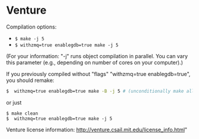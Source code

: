 Venture
=======

Compilation options:
* ```$ make -j 5```
* ```$ withzmq=true enablegdb=true make -j 5```

(For your information: "-j" runs object compilation in parallel.
 You can vary this parameter (e.g., depending on number of cores on your computer).)

If you previously compiled without "flags" "withzmq=true enablegdb=true", you should remake:
```bash
$  withzmq=true enablegdb=true make -B -j 5 # (unconditionally make all targets)
```
or just
```
$ make clean
$  withzmq=true enablegdb=true make -j 5
```

Venture license information: http://venture.csail.mit.edu/license_info.html"
